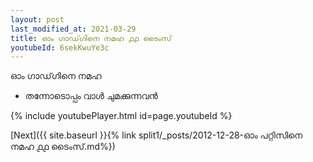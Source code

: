 ```yaml
---
layout: post
last_modified_at: 2021-03-29
title: ഓം ഗാഡ്‌ഗിനെ നമഹ ൧൧ ടൈംസ്
youtubeId: 6sekKwuYe3c
---
```

 
 
 ഓം ഗാഡ്‌ഗിനെ നമഹ 
 
 -  തന്നോടൊപ്പം വാൾ ചുമക്കുന്നവൻ 
 
  
 
  
 
 
 
 
 
 


{% include youtubePlayer.html id=page.youtubeId %}
 
[Next]({{ site.baseurl }}{% link  split1/_posts/2012-12-28-ഓം പറ്റിസിനെ നമഹ ൧൧ ടൈംസ്.md%})
 
